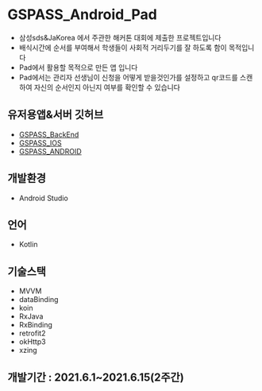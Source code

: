 # GSPASS_Android_Pad
* 삼성sds&JaKorea 에서 주관한 해커톤 대회에 제출한 프로젝트입니다
* 배식시간에 순서를 부여해서 학생들이 사회적 거리두기를 잘 하도록 함이 목적입니다
* Pad에서 활용할 목적으로 만든 앱 입니다
* Pad에서는 관리자 선생님이 신청을 어떻게 받을것인가를 설정하고 qr코드를 스캔하여 자신의 순서인지 아닌지 여부를 확인할 수 있습니다
## 유저용앱&서버 깃허브
* [GSPASS_BackEnd](https://github.com/semicolonDSM/GSPASS_BACKEND)
* [GSPASS_IOS](https://github.com/semicolonDSM/GSPASS_iOS)
* [GSPASS_ANDROID](https://github.com/semicolonDSM/GSPASS_Android)
## 개발환경
* Android Studio
## 언어
* Kotlin
## 기술스택
* MVVM
* dataBinding
* koin
* RxJava
* RxBinding
* retrofit2
* okHttp3
* xzing
## 개발기간 : 2021.6.1~2021.6.15(2주간)
